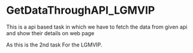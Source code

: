 # GetDataThroughAPI_LGMVIP
This is a api based task in which we have to fetch the data from given api and show their details on web page

As this is the 2nd task For the LGMVIP.
